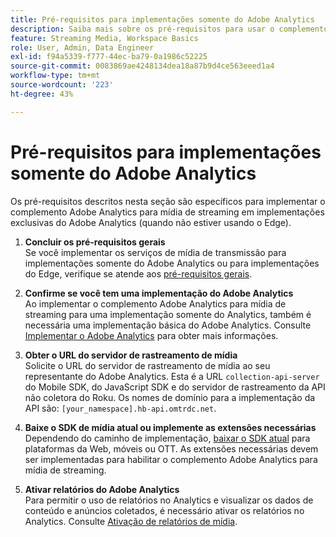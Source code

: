 ```yaml
---
title: Pré-requisitos para implementações somente do Adobe Analytics
description: Saiba mais sobre os pré-requisitos para usar o complemento Adobe Analytics para mídia de streaming para implementações exclusivas do Adobe Analytics
feature: Streaming Media, Workspace Basics
role: User, Admin, Data Engineer
exl-id: f94a5339-f777-44ec-ba79-0a1986c52225
source-git-commit: 0083869ae4248134dea18a87b9d4ce563eeed1a4
workflow-type: tm+mt
source-wordcount: '223'
ht-degree: 43%

---
```


# Pré-requisitos para implementações somente do Adobe Analytics

Os pré-requisitos descritos nesta seção são específicos para implementar o complemento Adobe Analytics para mídia de streaming em implementações exclusivas do Adobe Analytics (quando não estiver usando o Edge).

1. **Concluir os pré-requisitos gerais**<br>
Se você implementar os serviços de mídia de transmissão para implementações somente do Adobe Analytics ou para implementações do Edge, verifique se atende aos [pré-requisitos gerais](/help/getting-started/prereqs.md).

1. **Confirme se você tem uma implementação do Adobe Analytics**<br>
Ao implementar o complemento Adobe Analytics para mídia de streaming para uma implementação somente do Analytics, também é necessária uma implementação básica do Adobe Analytics. Consulte [Implementar o Adobe Analytics](https://experienceleague.adobe.com/docs/analytics/implementation/home.html?lang=pt-BR) para obter mais informações.

1. **Obter o URL do servidor de rastreamento de mídia**<br>
Solicite o URL do servidor de rastreamento de mídia ao seu representante do Adobe Analytics. Esta é a URL `collection-api-server` do Mobile SDK, do JavaScript SDK e do servidor de rastreamento da API não coletora do Roku. Os nomes de domínio para a implementação da API são: `[your_namespace].hb-api.omtrdc.net`.

1. **Baixe o SDK de mídia atual ou implemente as extensões necessárias**<br>
Dependendo do caminho de implementação, [baixar o SDK atual](/help/getting-started/download-sdks.md) para plataformas da Web, móveis ou OTT. As extensões necessárias devem ser implementadas para habilitar o complemento Adobe Analytics para mídia de streaming.

1. **Ativar relatórios do Adobe Analytics**<br>
Para permitir o uso de relatórios no Analytics e visualizar os dados de conteúdo e anúncios coletados, é necessário ativar os relatórios no Analytics. Consulte [Ativação de relatórios de mídia](/help/reporting/media-reports-enable.md).
